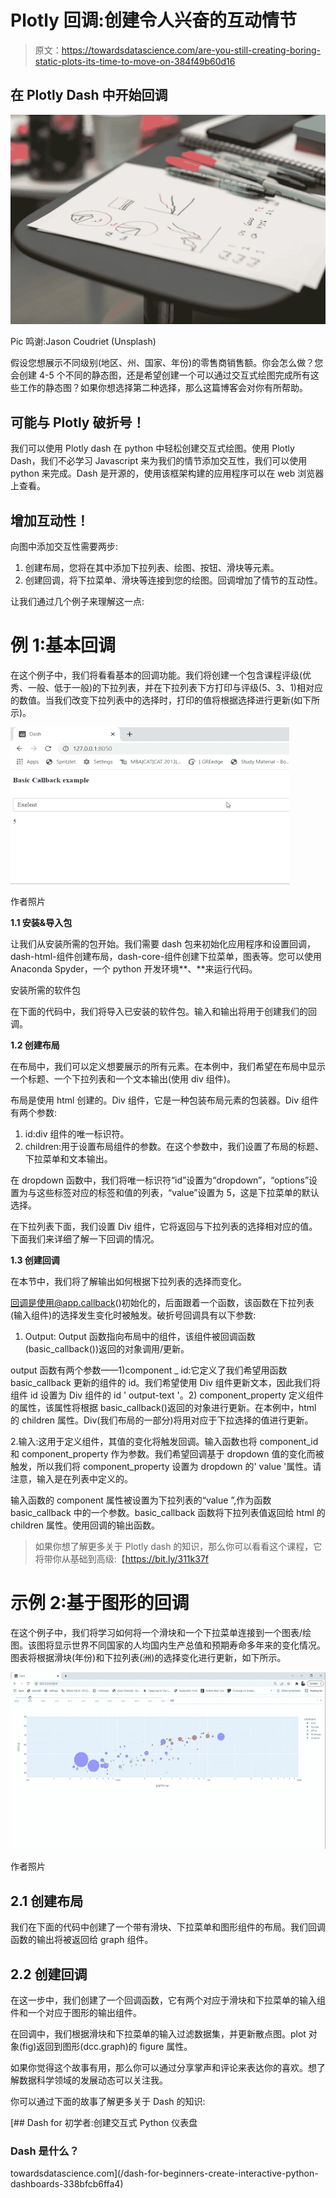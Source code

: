 # Plotly 回调:创建令人兴奋的互动情节

> 原文：<https://towardsdatascience.com/are-you-still-creating-boring-static-plots-its-time-to-move-on-384f49b60d16>

## 在 Plotly Dash 中开始回调

![](img/92fdd2f7d61059f8fd060a34751577bf.png)

Pic 鸣谢:Jason Coudriet (Unsplash)

假设您想展示不同级别(地区、州、国家、年份)的零售商销售额。你会怎么做？您会创建 4-5 个不同的静态图，还是希望创建一个可以通过交互式绘图完成所有这些工作的静态图？如果你想选择第二种选择，那么这篇博客会对你有所帮助。

## **可能与 Plotly 破折号！**

我们可以使用 Plotly dash 在 python 中轻松创建交互式绘图。使用 Plotly Dash，我们不必学习 Javascript 来为我们的情节添加交互性，我们可以使用 python 来完成。Dash 是开源的，使用该框架构建的应用程序可以在 web 浏览器上查看。

## 增加互动性！

向图中添加交互性需要两步:

1.  创建布局，您将在其中添加下拉列表、绘图、按钮、滑块等元素。
2.  创建回调，将下拉菜单、滑块等连接到您的绘图。回调增加了情节的互动性。

让我们通过几个例子来理解这一点:

# **例 1:基本回调**

在这个例子中，我们将看看基本的回调功能。我们将创建一个包含课程评级(优秀、一般、低于一般)的下拉列表，并在下拉列表下方打印与评级(5、3、1)相对应的数值。当我们改变下拉列表中的选择时，打印的值将根据选择进行更新(如下所示)。

![](img/a8221c73706d801e42945ec9d33f7e0b.png)

作者照片

**1.1 安装&导入包**

让我们从安装所需的包开始。我们需要 dash 包来初始化应用程序和设置回调，dash-html-组件创建布局，dash-core-组件创建下拉菜单，图表等。您可以使用 Anaconda Spyder，一个 python 开发环境**、**来运行代码。

安装所需的软件包

在下面的代码中，我们将导入已安装的软件包。输入和输出将用于创建我们的回调。

**1.2 创建布局**

在布局中，我们可以定义想要展示的所有元素。在本例中，我们希望在布局中显示一个标题、一个下拉列表和一个文本输出(使用 div 组件)。

布局是使用 html 创建的。Div 组件，它是一种包装布局元素的包装器。Div 组件有两个参数:

1.  id:div 组件的唯一标识符。
2.  children:用于设置布局组件的参数。在这个参数中，我们设置了布局的标题、下拉菜单和文本输出。

在 dropdown 函数中，我们将唯一标识符“id”设置为“dropdown”，“options”设置为与这些标签对应的标签和值的列表，“value”设置为 5，这是下拉菜单的默认选择。

在下拉列表下面，我们设置 Div 组件，它将返回与下拉列表的选择相对应的值。下面我们来详细了解一下回调的情况。

**1.3 创建回调**

在本节中，我们将了解输出如何根据下拉列表的选择而变化。

回调是使用@app.callback()初始化的，后面跟着一个函数，该函数在下拉列表(输入组件)的选择发生变化时被触发。破折号回调具有以下参数:

1.  Output: Output 函数指向布局中的组件，该组件被回调函数(basic_callback())返回的对象调用/更新。

output 函数有两个参数——1)component _ id:它定义了我们希望用函数 basic_callback 更新的组件的 id。我们希望使用 Div 组件更新文本，因此我们将组件 id 设置为 Div 组件的 id ' output-text '。2) component_property 定义组件的属性，该属性将根据 basic_callback()返回的对象进行更新。在本例中，html 的 children 属性。Div(我们布局的一部分)将用对应于下拉选择的值进行更新。

2.输入:这用于定义组件，其值的变化将触发回调。输入函数也将 component_id 和 component_property 作为参数。我们希望回调基于 dropdown 值的变化而被触发，所以我们将 component_property 设置为 dropdown 的' value '属性。请注意，输入是在列表中定义的。

输入函数的 component 属性被设置为下拉列表的“value ”,作为函数 basic_callback 中的一个参数。basic_callback 函数将下拉列表值返回给 html 的 children 属性。使用回调的输出函数。

> 如果你想了解更多关于 Plotly dash 的知识，那么你可以看看这个课程，它将带你从基础到高级:【https://bit.ly/311k37f 

# **示例 2:基于图形的回调**

在这个例子中，我们将学习如何将一个滑块和一个下拉菜单连接到一个图表/绘图。该图将显示世界不同国家的人均国内生产总值和预期寿命多年来的变化情况。图表将根据滑块(年份)和下拉列表(洲)的选择变化进行更新，如下所示。

![](img/388594ec56f53b6787816628fce53548.png)

作者照片

## 2.1 创建布局

我们在下面的代码中创建了一个带有滑块、下拉菜单和图形组件的布局。我们回调函数的输出将被返回给 graph 组件。

## **2.2 创建回调**

在这一步中，我们创建了一个回调函数，它有两个对应于滑块和下拉菜单的输入组件和一个对应于图形的输出组件。

在回调中，我们根据滑块和下拉菜单的输入过滤数据集，并更新散点图。plot 对象(fig)返回到图形(dcc.graph)的 figure 属性。

如果你觉得这个故事有用，那么你可以通过分享掌声和评论来表达你的喜欢。想了解数据科学领域的发展动态可以关注我。

你可以通过下面的故事了解更多关于 Dash 的知识:

[](/dash-for-beginners-create-interactive-python-dashboards-338bfcb6ffa4) [## Dash for 初学者:创建交互式 Python 仪表盘

### Dash 是什么？

towardsdatascience.com](/dash-for-beginners-create-interactive-python-dashboards-338bfcb6ffa4)